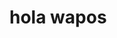 
<html lang="en" dir="ltr">
    <head>
    <meta charset="utf-8">
        <title> Hola mundito </title>
    </head>
    <body>
        <h1>hola wapos</h1>
    </body>
</html>
